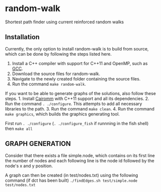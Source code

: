 random-walk
===========

Shortest path finder using current reinforced random walks

## Installation ##

Currently, the only option to install random-walk is to build from source, 
which can be done by following the steps listed here.

1. Install a C++ compiler with support for C++11 and OpenMP, such as 
[GCC](https://gcc.gnu.org).
2. Download the source files for random-walk.
3. Navigate to the newly created folder containing the source files.
4. Run the command ```make random-walk```.

If you want to be able to generate graphs of the solutions, also follow
these steps.
	1. Install [Cairomm](http://cairographics.org/cairomm/) 
	with C++11 support and all its dependencies.
	2. Run the command ```. ./configure```. This 
	attempts to add all necessary libraries to the path.
	3. Run the command ```make clean```.
	4. Run the command ```make graphics```, which builds the graphics 
	generating tool.

First run ```. ./configure``` (```. ./configure_fish``` if runnning in the fish shell) then ```make all```

## GRAPH GENERATION ##

Consider that there exists a file simple.node, which contains on its first line the number of nodes 
and each following line is the node id followed by the node's x and y position.

A graph can then be created (in test/nodes.txt) using the following command (if dct has been built)
```./findEdges.sh test/simple.node test/nodes.txt```
